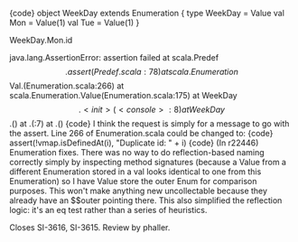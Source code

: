 {code}
object WeekDay extends Enumeration {
     type WeekDay = Value
     val Mon = Value(1)
     val Tue = Value(1)
}

WeekDay.Mon.id

java.lang.AssertionError: assertion failed
        at scala.Predef$$.assert(Predef.scala:78)
        at scala.Enumeration$$Val.<init>(Enumeration.scala:266)
        at scala.Enumeration.Value(Enumeration.scala:175)
        at WeekDay$$.<init>(<console>:8)
        at WeekDay$$.<clinit>(<console>)
        at .<init>(<console>:7)
        at .<clinit>(<console>)
{code}
I think the request is simply for a message to go with the assert.  Line 266 of Enumeration.scala could be changed to:
{code}
assert(!vmap.isDefinedAt(i), "Duplicate id: " + i)
{code}
(In r22446) Enumeration fixes.  There was no way to do reflection-based naming
correctly simply by inspecting method signatures (because a Value from
a different Enumeration stored in a val looks identical to one from
this Enumeration) so I have Value store the outer Enum for comparison
purposes.  This won't make anything new uncollectable because they
already have an $$outer pointing there.  This also simplified the
reflection logic: it's an eq test rather than a series of heuristics.

Closes SI-3616, SI-3615.  Review by phaller.
